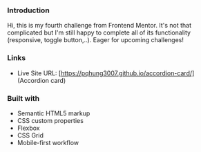 ### Introduction

Hi, this is my fourth challenge from Frontend Mentor. It's not that complicated but I'm still happy to complete all of its functionality (responsive, toggle button,..). Eager for upcoming challenges!

### Links

- Live Site URL: [https://pqhung3007.github.io/accordion-card/] (Accordion card)

### Built with

- Semantic HTML5 markup
- CSS custom properties
- Flexbox
- CSS Grid
- Mobile-first workflow

